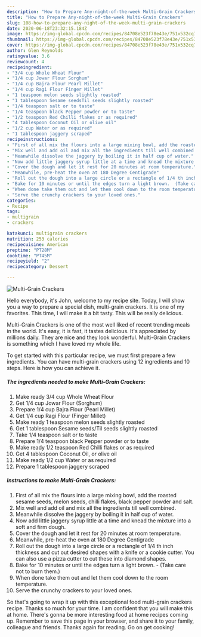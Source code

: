 ```yaml
---
description: "How to Prepare Any-night-of-the-week Multi-Grain Crackers"
title: "How to Prepare Any-night-of-the-week Multi-Grain Crackers"
slug: 108-how-to-prepare-any-night-of-the-week-multi-grain-crackers
date: 2020-06-18T23:32:15.184Z
image: https://img-global.cpcdn.com/recipes/84708e523f78e43e/751x532cq70/multi-grain-crackers-recipe-main-photo.jpg
thumbnail: https://img-global.cpcdn.com/recipes/84708e523f78e43e/751x532cq70/multi-grain-crackers-recipe-main-photo.jpg
cover: https://img-global.cpcdn.com/recipes/84708e523f78e43e/751x532cq70/multi-grain-crackers-recipe-main-photo.jpg
author: Glen Reynolds
ratingvalue: 3.6
reviewcount: 4
recipeingredient:
- "3/4 cup Whole Wheat Flour"
- "1/4 cup Jowar Flour Sorghum"
- "1/4 cup Bajra Flour Pearl Millet"
- "1/4 cup Ragi Flour Finger Millet"
- "1 teaspoon melon seeds slightly roasted"
- "1 tablespoon Sesame seedsTil seeds slightly roasted"
- "1/4 teaspoon salt or to taste"
- "1/4 teaspoon black Pepper powder or to taste"
- "1/2 teaspoon Red Chilli flakes or as required"
- "4 tablespoon Coconut Oil or olive oil"
- "1/2 cup Water or as required"
- "1 tablespoon jaggery scraped"
recipeinstructions:
- "First of all mix the flours into a large mixing bowl, add the roasted sesame seeds, melon seeds, chilli flakes, black pepper powder and salt."
- "Mix well and add oil and mix all the ingredients till well combined."
- "Meanwhile dissolve the jaggery by boiling it in half cup of water."
- "Now add little jaggery syrup little at a time and knead the mixture into a soft and firm dough."
- "Cover the dough and let it rest for 20 minutes at room temperature."
- "Meanwhile, pre-heat the oven at 180 Degree Centigrade"
- "Roll out the dough into a large circle or a rectangle of 1/4 th inch thickness and cut out desired shapes with a knife or a cookie cutter. You can also use a pizza cutter to cut these into diamond shapes."
- "Bake for 10 minutes or until the edges turn a light brown.  (Take care not to burn them.)"
- "When done take them out and let them cool down to the room temperature."
- "Serve the crunchy crackers to your loved ones."
categories:
- Recipe
tags:
- multigrain
- crackers

katakunci: multigrain crackers 
nutrition: 253 calories
recipecuisine: American
preptime: "PT28M"
cooktime: "PT45M"
recipeyield: "2"
recipecategory: Dessert

---
```



![Multi-Grain Crackers](https://img-global.cpcdn.com/recipes/84708e523f78e43e/751x532cq70/multi-grain-crackers-recipe-main-photo.jpg)

Hello everybody, it's John, welcome to my recipe site. Today, I will show you a way to prepare a special dish, multi-grain crackers. It is one of my favorites. This time, I will make it a bit tasty. This will be really delicious.

Multi-Grain Crackers is one of the most well liked of recent trending meals in the world. It's easy, it is fast, it tastes delicious. It's appreciated by millions daily. They are nice and they look wonderful. Multi-Grain Crackers is something which I have loved my whole life.




To get started with this particular recipe, we must first prepare a few ingredients. You can have multi-grain crackers using 12 ingredients and 10 steps. Here is how you can achieve it.

##### The ingredients needed to make Multi-Grain Crackers:

1. Make ready 3/4 cup Whole Wheat Flour
1. Get 1/4 cup Jowar Flour (Sorghum)
1. Prepare 1/4 cup Bajra Flour (Pearl Millet)
1. Get 1/4 cup Ragi Flour (Finger Millet)
1. Make ready 1 teaspoon melon seeds slightly roasted
1. Get 1 tablespoon Sesame seeds/Til seeds slightly roasted
1. Take 1/4 teaspoon salt or to taste
1. Prepare 1/4 teaspoon black Pepper powder or to taste
1. Make ready 1/2 teaspoon Red Chilli flakes or as required
1. Get 4 tablespoon Coconut Oil, or olive oil
1. Make ready 1/2 cup Water or as required
1. Prepare 1 tablespoon jaggery scraped




##### Instructions to make Multi-Grain Crackers:

1. First of all mix the flours into a large mixing bowl, add the roasted sesame seeds, melon seeds, chilli flakes, black pepper powder and salt.
1. Mix well and add oil and mix all the ingredients till well combined.
1. Meanwhile dissolve the jaggery by boiling it in half cup of water.
1. Now add little jaggery syrup little at a time and knead the mixture into a soft and firm dough.
1. Cover the dough and let it rest for 20 minutes at room temperature.
1. Meanwhile, pre-heat the oven at 180 Degree Centigrade
1. Roll out the dough into a large circle or a rectangle of 1/4 th inch thickness and cut out desired shapes with a knife or a cookie cutter. You can also use a pizza cutter to cut these into diamond shapes.
1. Bake for 10 minutes or until the edges turn a light brown.  - (Take care not to burn them.)
1. When done take them out and let them cool down to the room temperature.
1. Serve the crunchy crackers to your loved ones.




So that's going to wrap it up with this exceptional food multi-grain crackers recipe. Thanks so much for your time. I am confident that you will make this at home. There's gonna be more interesting food at home recipes coming up. Remember to save this page in your browser, and share it to your family, colleague and friends. Thanks again for reading. Go on get cooking!
